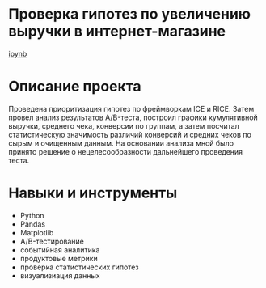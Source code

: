 # Проверка гипотез по увеличению выручки в интернет-магазине
[ipynb](https://github.com/vadimstupakov/yandex_practicum/blob/08fc881a585f39089ce38dde3856f1c69aa665a4/User%20Behaviour/User%20Behaviour%20(1).ipynb)
# Описание проекта
Проведена приоритизация гипотез по фреймворкам ICE и RICE. Затем провел анализ
результатов A/B-теста, построил графики кумулятивной выручки, среднего чека,
конверсии по группам, а затем посчитал статистическую значимость различий конверсий
и средних чеков по сырым и очищенным данным. На основании анализа мной было
принято решение о нецелесообразности дальнейшего проведения теста.

# Навыки и инструменты
- Python
- Pandas
- Matplotlib
- A/B-тестирование
- событийная аналитика
- продуктовые метрики
- проверка статистических гипотез
- визуализиация данных
